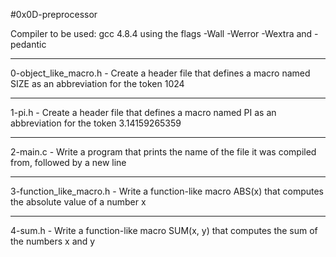 #0x0D-preprocessor

<p>Compiler to be used: gcc 4.8.4 using the flags -Wall -Werror -Wextra and -pedantic</p>

<hr>
0-object_like_macro.h
- Create a header file that defines a macro named SIZE as an abbreviation for the token 1024

<hr>
1-pi.h
- Create a header file that defines a macro named PI as an abbreviation for the token 3.14159265359

<hr>
2-main.c
- Write a program that prints the name of the file it was compiled from, followed by a new line

<hr>
3-function_like_macro.h
- Write a function-like macro ABS(x) that computes the absolute value of a number x

<hr>
4-sum.h
- Write a function-like macro SUM(x, y) that computes the sum of the numbers x and y
